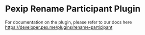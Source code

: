 # Pexip Rename Participant Plugin

For documentation on the plugin, please refer to our docs here https://developer.pex.me/plugins/rename-participant
